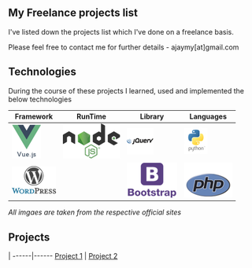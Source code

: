 ## My Freelance projects list
I've listed down the projects list which I've done on a freelance basis.

Please feel free to contact me for further details - ajaymy[at]gmail.com
## Technologies
During the course of these projects I learned, used and implemented the below technologies


Framework| RunTime| Library| Languages
---------| -------| -------| ---------
![](images/vue-logo.png) | ![](images/node-logo.png) | ![](images/jquery-logo.png) | ![](images/python-logo.png)
![](images/wp-logo.png) | | ![](images/bootstrap-logo.png) | ![](images/php-logo.png)


*All imgaes are taken from the respective official sites*

## Projects

[]()  | 
------|------
[Project 1](projects/education) | [Project 2](projects/ecommerce)



